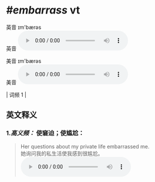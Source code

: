 # ***\#embarrass*** vt
英音 ɪm'bærəs  
英音
<audio src="./media/embarrass-B.aac" controls="controls"></audio>

美音 ɪm'bærəs  
美音
<audio src="./media/embarrass.aac" controls="controls"></audio>



| 词频 1 |  

英文释义
---
### 1.*高义频：* **使窘迫；使尴尬：**  

 > Her questions about my private life embarrassed me.  
 > 她询问我的私生活使我感到很尴尬。    
<audio src="./media/embarrass-1.aac" controls="controls"></audio>


